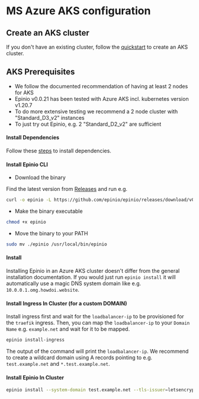 # MS Azure AKS configuration

## Create an AKS cluster

If you don't have an existing cluster, follow the [quickstart](https://docs.microsoft.com/en-us/azure/aks/kubernetes-walkthrough) to create an AKS cluster.

## AKS Prerequisites

* We follow the documented recommendation of having at least 2 nodes for AKS
* Epinio v0.0.21 has been tested with Azure AKS incl. kubernetes version v1.20.7
* To do more extensive testing we recommend a 2 node cluster with "Standard_D3_v2" instances
* To just try out Epinio, e.g. 2 "Standard_D2_v2" are sufficient

#### Install Dependencies

Follow these [steps](./install_dependencies.md) to install dependencies.

#### Install Epinio CLI

* Download the binary

Find the latest version from [Releases](https://github.com/epinio/epinio/releases) and run e.g.

```bash
curl -o epinio -L https://github.com/epinio/epinio/releases/download/v0.0.21/epinio-linux-amd64
```

* Make the binary executable

```bash
chmod +x epinio
```

* Move the binary to your PATH

```bash
sudo mv ./epinio /usr/local/bin/epinio
```

#### Install

Installing Epinio in an Azure AKS cluster doesn't differ from the general installation documentation.
If you would just run `epinio install` it will automatically use a magic DNS system domain like e.g. `10.0.0.1.omg.howdoi.website`.

#### Install Ingress In Cluster (for a custom DOMAIN)

Install ingress first and wait for the `loadbalancer-ip` to be provisioned for the `traefik` ingress. Then, you can map the `loadbalancer-ip` to your `Domain Name` e.g. `example.net` and wait for it to be mapped.

```bash
epinio install-ingress
```

The output of the command will print the `loadbalancer-ip`. We recommend to create a wildcard domain using A records pointing to e.g. `test.example.net` and `*.test.example.net`.

#### Install Epinio In Cluster

```bash
epinio install --system-domain test.example.net --tls-issuer=letsencrypt-production --use-internal-registry-node-port=false
```
